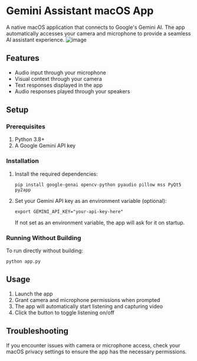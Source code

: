 # Gemini Assistant macOS App

A native macOS application that connects to Google's Gemini AI. The app automatically accesses your camera and microphone to provide a seamless AI assistant experience.
![image](https://github.com/user-attachments/assets/8fa117b0-f19a-4aca-a684-619789f2af1d)

## Features

- Audio input through your microphone
- Visual context through your camera
- Text responses displayed in the app
- Audio responses played through your speakers

## Setup

### Prerequisites

1. Python 3.8+
2. A Google Gemini API key

### Installation

1. Install the required dependencies:
   ```
   pip install google-genai opencv-python pyaudio pillow mss PyQt5 py2app
   ```

2. Set your Gemini API key as an environment variable (optional):
   ```
   export GEMINI_API_KEY="your-api-key-here"
   ```
   If not set as an environment variable, the app will ask for it on startup.


### Running Without Building

To run directly without building:

```
python app.py
```

## Usage

1. Launch the app
2. Grant camera and microphone permissions when prompted
3. The app will automatically start listening and capturing video
4. Click the button to toggle listening on/off

## Troubleshooting

If you encounter issues with camera or microphone access, check your macOS privacy settings to ensure the app has the necessary permissions.
